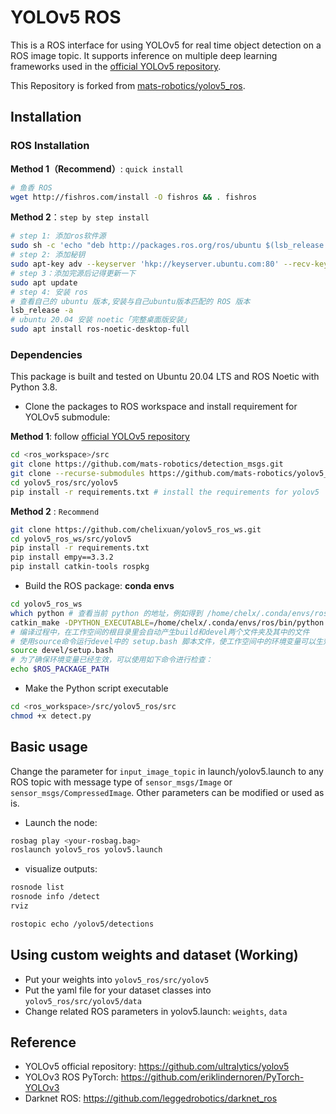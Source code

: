 # YOLOv5 ROS
This is a ROS interface for using YOLOv5 for real time object detection on a ROS image topic. It supports inference on multiple deep learning frameworks used in the [official YOLOv5 repository](https://github.com/ultralytics/yolov5).

This Repository is forked from [mats-robotics/yolov5_ros](https://github.com/mats-robotics/yolov5_ros).

## Installation

### ROS Installation
**Method 1（Recommend）**: `quick install`
```bash
# 鱼香 ROS
wget http://fishros.com/install -O fishros && . fishros
```
**Method 2**：`step by step install`
```bash
# step 1: 添加ros软件源
sudo sh -c 'echo "deb http://packages.ros.org/ros/ubuntu $(lsb_release -sc) main" > /etc/apt/sources.list.d/ros-latest.list'
# step 2: 添加秘钥
sudo apt-key adv --keyserver 'hkp://keyserver.ubuntu.com:80' --recv-key C1CF6E31E6BADE8868B172B4F42ED6FBAB17C654
# step 3：添加完源后记得更新一下
sudo apt update
# step 4: 安装 ros
# 查看自己的 ubuntu 版本,安装与自己ubuntu版本匹配的 ROS 版本
lsb_release -a
# ubuntu 20.04 安装 noetic「完整桌面版安装」
sudo apt install ros-noetic-desktop-full
```

### Dependencies
This package is built and tested on Ubuntu 20.04 LTS and ROS Noetic with Python 3.8.

* Clone the packages to ROS workspace and install requirement for YOLOv5 submodule:

**Method 1**: follow [official YOLOv5 repository](https://github.com/ultralytics/yolov5)
```bash
cd <ros_workspace>/src
git clone https://github.com/mats-robotics/detection_msgs.git
git clone --recurse-submodules https://github.com/mats-robotics/yolov5_ros.git 
cd yolov5_ros/src/yolov5
pip install -r requirements.txt # install the requirements for yolov5
```

**Method 2** : `Recommend` 
```bash
git clone https://github.com/chelixuan/yolov5_ros_ws.git
cd yolov5_ros_ws/src/yolov5
pip install -r requirements.txt 
pip install empy==3.3.2
pip install catkin-tools rospkg
```

* Build the ROS package:
**conda envs**
```bash
cd yolov5_ros_ws
which python # 查看当前 python 的地址，例如得到 /home/chelx/.conda/envs/ros/bin/python
catkin_make -DPYTHON_EXECUTABLE=/home/chelx/.conda/envs/ros/bin/python # 使用当前环境的python，编译
# 编译过程中，在工作空间的根目录里会自动产生build和devel两个文件夹及其中的文件
# 使用source命令运行devel中的 setup.bash 脚本文件，使工作空间中的环境变量可以生效
source devel/setup.bash
# 为了确保环境变量已经生效，可以使用如下命令进行检查：
echo $ROS_PACKAGE_PATH
```

* Make the Python script executable 
```bash
cd <ros_workspace>/src/yolov5_ros/src
chmod +x detect.py
```

## Basic usage
Change the parameter for `input_image_topic` in launch/yolov5.launch to any ROS topic with message type of `sensor_msgs/Image` or `sensor_msgs/CompressedImage`. Other parameters can be modified or used as is.

* Launch the node:
```bash
rosbag play <your-rosbag.bag>
roslaunch yolov5_ros yolov5.launch
```

* visualize outputs:
```bash
rosnode list
rosnode info /detect
rviz

rostopic echo /yolov5/detections
```

## Using custom weights and dataset (Working)
* Put your weights into `yolov5_ros/src/yolov5`
* Put the yaml file for your dataset classes into `yolov5_ros/src/yolov5/data`
* Change related ROS parameters in yolov5.launch: `weights`,  `data`

## Reference
* YOLOv5 official repository: https://github.com/ultralytics/yolov5
* YOLOv3 ROS PyTorch: https://github.com/eriklindernoren/PyTorch-YOLOv3
* Darknet ROS: https://github.com/leggedrobotics/darknet_ros
